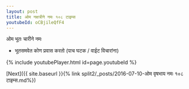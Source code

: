 ```yaml
---
layout: post
title: ओम नक्षत्रीने नमः १०८ टाइम्स
youtubeId: oCBjileQfF4
---
```

 
 
 ओम भूतः चारीने नमः  
 
 -  भूतसमवेत कोण प्रवास करतो (पाच घटक / वाईट विचारांना) 
 
  
 
  
 
 
 
 
 
 


{% include youtubePlayer.html id=page.youtubeId %}
 
[Next]({{ site.baseurl }}{% link  split2/_posts/2016-07-10-ओम वृषभाय नमः १०८ टाइम्स.md%})
 
